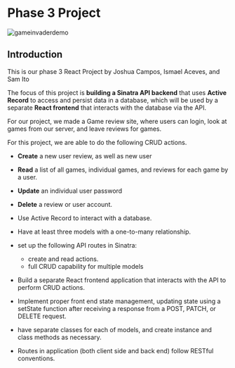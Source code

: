 # Phase 3 Project

![gameinvaderdemo](https://user-images.githubusercontent.com/96760206/207422666-523da54f-fac0-47db-b12b-4e3caa125fea.gif)

## Introduction

This is our phase 3 React Project by Joshua Campos, Ismael Aceves, and Sam Ito

The focus of this project is **building a Sinatra API backend** that uses
**Active Record** to access and persist data in a database, which will be used
by a separate **React frontend** that interacts with the database via the API.

For our project, we made a Game review site, where users can login, look at games from our server, and leave reviews for games.

For this project, we are able to do the following CRUD actions.
- **Create** a new user review, as well as new user
- **Read** a list of all games, individual games, and reviews for each game by a user.
- **Update** an individual user password
- **Delete** a review or user account.

- Use Active Record to interact with a database.
- Have at least three models with a one-to-many relationship.
- set up the following API routes in Sinatra:
  - create and read actions.
  - full CRUD capability for multiple models
- Build a separate React frontend application that interacts with the API to
  perform CRUD actions.
- Implement proper front end state management, updating state using a
  setState function after receiving a response from a POST, PATCH, or DELETE 
  request.
- have separate classes for each of models, and create instance and class methods as necessary. 
- Routes in application (both client side and back end) follow RESTful
  conventions.
